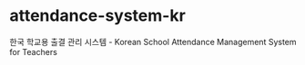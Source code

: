 # attendance-system-kr
한국 학교용 출결 관리 시스템 - Korean School Attendance Management   System for Teachers

